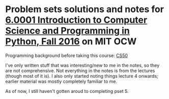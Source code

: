 # Problem sets solutions and notes for [6.0001 Introduction to Computer Science and Programming in Python, Fall 2016](https://ocw.mit.edu/courses/6-0001-introduction-to-computer-science-and-programming-in-python-fall-2016) on MIT OCW

Programming background before taking this course: [CS50](https://www.edx.org/course/introduction-computer-science-harvardx-cs50x)

I've only written stuff that was interesting/new to me in the notes, so they are not comprehensive. Not everything in the notes is from the lectures (though most of it is). I also only started noting things lecture 4 onwards; earlier material was mostly completely familiar to me.

As of now, I still haven't gotten aroud to completing pset 5.
